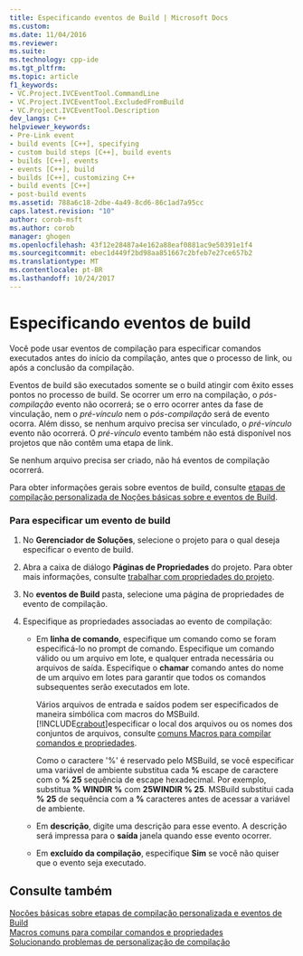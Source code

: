 ```yaml
---
title: Especificando eventos de Build | Microsoft Docs
ms.custom: 
ms.date: 11/04/2016
ms.reviewer: 
ms.suite: 
ms.technology: cpp-ide
ms.tgt_pltfrm: 
ms.topic: article
f1_keywords:
- VC.Project.IVCEventTool.CommandLine
- VC.Project.IVCEventTool.ExcludedFromBuild
- VC.Project.IVCEventTool.Description
dev_langs: C++
helpviewer_keywords:
- Pre-Link event
- build events [C++], specifying
- custom build steps [C++], build events
- builds [C++], events
- events [C++], build
- builds [C++], customizing C++
- build events [C++]
- post-build events
ms.assetid: 788a6c18-2dbe-4a49-8cd6-86c1ad7a95cc
caps.latest.revision: "10"
author: corob-msft
ms.author: corob
manager: ghogen
ms.openlocfilehash: 43f12e28487a4e162a88eaf0881ac9e50391e1f4
ms.sourcegitcommit: ebec1d449f2bd98aa851667c2bfeb7e27ce657b2
ms.translationtype: MT
ms.contentlocale: pt-BR
ms.lasthandoff: 10/24/2017
---
```

# <a name="specifying-build-events"></a>Especificando eventos de build
Você pode usar eventos de compilação para especificar comandos executados antes do início da compilação, antes que o processo de link, ou após a conclusão da compilação.  
  
 Eventos de build são executados somente se o build atingir com êxito esses pontos no processo de build. Se ocorrer um erro na compilação, o *pós-compilação* evento não ocorrerá; se o erro ocorrer antes da fase de vinculação, nem o *pré-vínculo* nem o *pós-compilação* será de evento ocorra. Além disso, se nenhum arquivo precisa ser vinculado, o *pré-vínculo* evento não ocorrerá. O *pré-vínculo* evento também não está disponível nos projetos que não contêm uma etapa de link.  
  
 Se nenhum arquivo precisa ser criado, não há eventos de compilação ocorrerá.  
  
 Para obter informações gerais sobre eventos de build, consulte [etapas de compilação personalizada de Noções básicas sobre e eventos de Build](../ide/understanding-custom-build-steps-and-build-events.md).  
  
### <a name="to-specify-a-build-event"></a>Para especificar um evento de build  
  
1.  No **Gerenciador de Soluções**, selecione o projeto para o qual deseja especificar o evento de build.  
  
2.  Abra a caixa de diálogo **Páginas de Propriedades** do projeto. Para obter mais informações, consulte [trabalhar com propriedades do projeto](../ide/working-with-project-properties.md).  
  
3.  No **eventos de Build** pasta, selecione uma página de propriedades de evento de compilação.  
  
4.  Especifique as propriedades associadas ao evento de compilação:  
  
    -   Em **linha de comando**, especifique um comando como se foram especificá-lo no prompt de comando. Especifique um comando válido ou um arquivo em lote, e qualquer entrada necessária ou arquivos de saída. Especifique o **chamar** comando antes do nome de um arquivo em lotes para garantir que todos os comandos subsequentes serão executados em lote.  
  
         Vários arquivos de entrada e saídos podem ser especificados de maneira simbólica com macros do MSBuild. [!INCLUDE[crabout](../build/reference/includes/crabout_md.md)]especificar o local dos arquivos ou os nomes dos conjuntos de arquivos, consulte [comuns Macros para compilar comandos e propriedades](../ide/common-macros-for-build-commands-and-properties.md).  
  
         Como o caractere '%' é reservado pelo MSBuild, se você especificar uma variável de ambiente substitua cada  **%**  escape de caractere com o **% 25** sequência de escape hexadecimal. Por exemplo, substitua **% WINDIR %** com **25WINDIR % 25**. MSBuild substitui cada **% 25** de sequência com a  **%**  caracteres antes de acessar a variável de ambiente.  
  
    -   Em **descrição**, digite uma descrição para esse evento. A descrição será impressa para o **saída** janela quando esse evento ocorrer.  
  
    -   Em **excluído da compilação**, especifique **Sim** se você não quiser que o evento seja executado.  
  
## <a name="see-also"></a>Consulte também  
 [Noções básicas sobre etapas de compilação personalizada e eventos de Build](../ide/understanding-custom-build-steps-and-build-events.md)   
 [Macros comuns para compilar comandos e propriedades](../ide/common-macros-for-build-commands-and-properties.md)   
 [Solucionando problemas de personalização de compilação](../ide/troubleshooting-build-customizations.md)